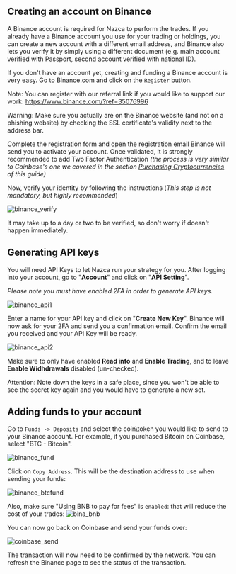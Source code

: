 ## Creating an account on Binance

A Binance account is required for Nazca to perform the trades. If you already have a Binance account you use for your trading or holdings, you can create a new account with a different email address, and Binance also lets you verify it by simply using a different document (e.g. main account verified with Passport, second account verified with national ID).

If you don't have an account yet, creating and funding a Binance account is very easy. Go to Binance.com and click on the `Register` button. 

Note: You can register with our referral link if you would like to support our work: https://www.binance.com/?ref=35076996

Warning: Make sure you actually are on the Binance website (and not on a phishing website) by checking the SSL certificate's validity next to the address bar.

Complete the registration form and open the registration email Binance will send you to activate your account. Once validated, it is strongly recommended to add Two Factor Authentication _(the process is very similar to Coinbase's one we covered in the section [Purchasing Cryptocurrencies](coinbase.md) of this guide)_


Now, verify your identity by following the instructions (_This step is not mandatory, but highly recommended_)

![binance_verify](https://lvena26b6e621o8sl2qkx1ql-wpengine.netdna-ssl.com/wp-content/uploads/2017/10/Binance-Verification.jpg)

It may take up to a day or two to be verified, so don't worry if doesn't happen immediately.

## Generating API keys
You will need API Keys to let Nazca run your strategy for you. After logging into your account, go to "**Account**" and click on "**API Setting**".

_Please note you must have enabled 2FA in order to generate API keys._

![binance_api1](https://github.com/NazcaBot/nazcawiki/raw/master/res/api1.png)

Enter a name for your API key and click on "**Create New Key**". Binance will now ask for your 2FA and send you a confirmation email. Confirm the email you received and your API Key will be ready.

![binance_api2](https://github.com/NazcaBot/nazcawiki/raw/master/res/api3.png)

Make sure to only have enabled **Read info** and **Enable Trading**, and to leave **Enable Widhdrawals** disabled (un-checked).

Attention: Note down the keys in a safe place, since you won't be able to see the secret key again and you would have to generate a new set.


## Adding funds to your account
Go to `Funds -> Deposits` and select the coin\token you would like to send to your Binance account. For example, if you purchased Bitcoin on Coinbase, select "BTC - Bitcoin".

![binance_fund](https://i.imgur.com/fir3B29.png)

Click on `Copy Address`. This will be the destination address to use when sending your funds:

![binance_btcfund](https://github.com/NazcaBot/nazcawiki/raw/master/res/bina_wall.png)

Also, make sure "Using BNB to pay for fees" is `enabled`: that will reduce the cost of your trades:
![bina_bnb](https://github.com/NazcaBot/nazcawiki/raw/master/res/bina_bnb.png)

You can now go back on Coinbase and send your funds over:

![coinbase_send](https://coinatmradar.com/blog/wp-content/uploads/2017/11/coinbase1.png)

The transaction will now need to be confirmed by the network. You can refresh the Binance page to see the status of the transaction.





